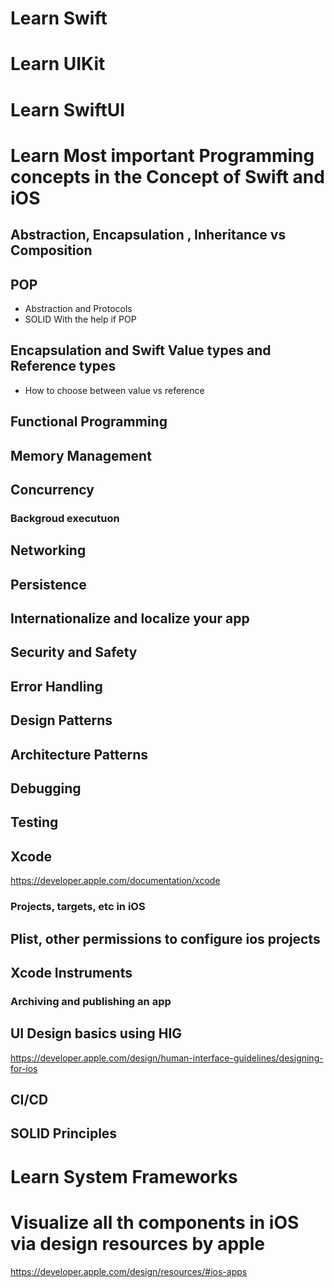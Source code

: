 # Learn Swift


# Learn UIKit


# Learn SwiftUI



# Learn Most important Programming concepts in the Concept of Swift and iOS

## Abstraction, Encapsulation , Inheritance vs Composition  

## POP
  - Abstraction and Protocols
  - SOLID With the help if POP
## Encapsulation and Swift Value types and Reference types
  - How to choose between value vs reference

## Functional  Programming


## Memory Management

## Concurrency

 ### Backgroud executuon

## Networking

## Persistence

## Internationalize and localize your app

## Security and Safety

## Error Handling

## Design Patterns

## Architecture Patterns



## Debugging


## Testing




## Xcode 
  https://developer.apple.com/documentation/xcode

  ### Projects, targets, etc in iOS 

  ## Plist, other permissions to configure ios projects 

  ## Xcode Instruments
  
### Archiving and publishing an app

## UI Design basics using HIG 
  https://developer.apple.com/design/human-interface-guidelines/designing-for-ios

## CI/CD




## SOLID Principles

 

# Learn System Frameworks

# Visualize all th components in iOS via design resources by apple
  https://developer.apple.com/design/resources/#ios-apps



